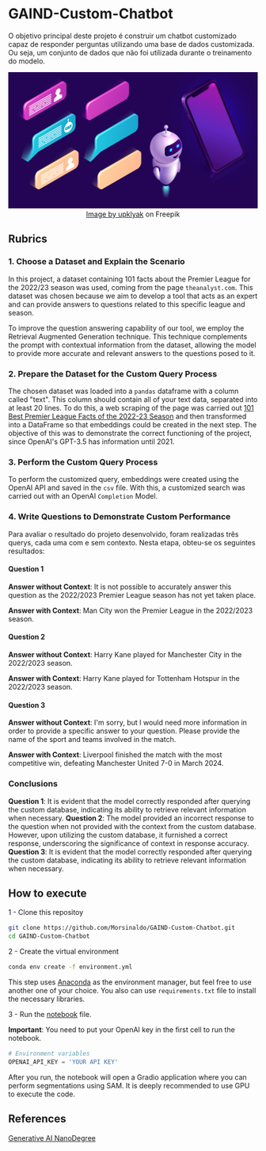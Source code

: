 # GAIND-Custom-Chatbot

O objetivo principal deste projeto é construir um chatbot customizado capaz de responder perguntas utilizando uma base de dados customizada. Ou seja, um conjunto de dados que não foi utilizada durante o treinamento do modelo.

<div align="center">
  <img src="./figures/custom_chatbot.jpg" alt="Category">
  <a href="https://www.freepik.com/free-vector/chatbot-technology-isometric-icons-interface-set_5723560.htm#query=chatbot&position=36&from_view=keyword&track=sph&uuid=10de13a7-88d2-438b-a14c-888cf5f43d12">Image by upklyak</a> on Freepik
</div>

## Rubrics

### 1. Choose a Dataset and Explain the Scenario

In this project, a dataset containing 101 facts about the Premier League for the 2022/23 season was used, coming from the page `theanalyst.com`. This dataset was chosen because we aim to develop a tool that acts as an expert and can provide answers to questions related to this specific league and season.

To improve the question answering capability of our tool, we employ the Retrieval Augmented Generation technique. This technique complements the prompt with contextual information from the dataset, allowing the model to provide more accurate and relevant answers to the questions posed to it.

### 2. Prepare the Dataset for the Custom Query Process

The chosen dataset was loaded into a `pandas` dataframe with a column called "text". This column should contain all of your text data, separated into at least 20 lines. To do this, a web scraping of the page was carried out [101 Best Premier League Facts of the 2022-23 Season](https://theanalyst.com/eu/2023/05/101-best-premier-league-facts-2022-23) and then transformed into a DataFrame so that embeddings could be created in the next step. The objective of this was to demonstrate the correct functioning of the project, since OpenAI's GPT-3.5 has information until 2021.

### 3. Perform the Custom Query Process

To perform the customized query, embeddings were created using the OpenAI API and saved in the `csv` file. With this, a customized search was carried out with an OpenAI `Completion` Model.

### 4. Write Questions to Demonstrate Custom Performance

Para avaliar o resultado do projeto desenvolvido, foram realizadas três querys, cada uma com e sem contexto. Nesta etapa, obteu-se os seguintes resultados:

#### Question 1

**Answer without Context**: It is not possible to accurately answer this question as the 2022/2023 Premier League season has not yet taken place.

**Answer with Context**: Man City won the Premier League in the 2022/2023 season.

#### Question 2

**Answer without Context**: Harry Kane played for Manchester City in the 2022/2023 season.

**Answer with Context**: Harry Kane played for Tottenham Hotspur in the 2022/2023 season.

#### Question 3

**Answer without Context**: I'm sorry, but I would need more information in order to provide a specific answer to your question. Please provide the name of the sport and teams involved in the match.

**Answer with Context**: Liverpool finished the match with the most competitive win, defeating Manchester United 7-0 in March 2024.

### Conclusions

**Question 1**: It is evident that the model correctly responded after querying the custom database, indicating its ability to retrieve relevant information when necessary.
**Question 2**: The model provided an incorrect response to the question when not provided with the context from the custom database. However, upon utilizing the custom database, it furnished a correct response, underscoring the significance of context in response accuracy.
**Question 3**: It is evident that the model correctly responded after querying the custom database, indicating its ability to retrieve relevant information when necessary.

## How to execute

1 - Clone this repositoy

```bash
git clone https://github.com/Morsinaldo/GAIND-Custom-Chatbot.git
cd GAIND-Custom-Chatbot
```

2 - Create the virtual environment

```bash
conda env create -f environment.yml
```

This step uses [Anaconda](https://www.anaconda.com/) as the environment manager, but feel free to use another one of your choice. You also can use `requirements.txt` file to install the necessary libraries.

3 - Run the [notebook](./notebook.ipynb) file.

**Important**: You need to put your OpenAI key in the first cell to run the notebook.

```python
# Environment variables
OPENAI_API_KEY = 'YOUR API KEY'
```

After you run, the notebook will open a Gradio application where you can perform segmentations using SAM. It is deeply recommended to use GPU to execute the code.

## References

[Generative AI NanoDegree](https://www.udacity.com/enrollment/nd608/1.0.14)